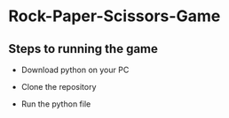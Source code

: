 # Rock-Paper-Scissors-Game
## Steps to running the game
* Download python on your PC

* Clone the repository 

* Run the python file
